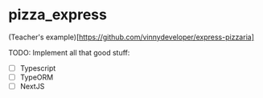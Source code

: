 # pizza_express

(Teacher's example)[https://github.com/vinnydeveloper/express-pizzaria]

TODO: Implement all that good stuff:

- [ ] Typescript
- [ ] TypeORM
- [ ] NextJS
